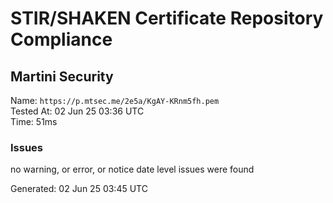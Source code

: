 # STIR/SHAKEN Certificate Repository Compliance

## Martini Security

Name: `https://p.mtsec.me/2e5a/KgAY-KRnm5fh.pem`\
Tested At: 02 Jun 25 03:36 UTC\
Time: 51ms

### Issues

no warning, or error, or notice date level issues were found

Generated: 02 Jun 25 03:45 UTC